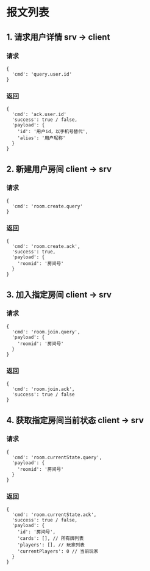 # 报文列表

## 1. 请求用户详情 srv -> client

### 请求
```
{
  'cmd': 'query.user.id'
}
```
### 返回
```
{
  'cmd': 'ack.user.id'
  'success': true / false,
  'payload': {
    'id': '用户id，以手机号替代',
    'alias': '用户昵称'
  }
}
```

## 2. 新建用户房间 client -> srv

### 请求
```
{
  'cmd': 'room.create.query'
}
```
### 返回
```
{
  'cmd': 'room.create.ack',
  'success': true,
  'payload': {
    'roomid': '房间号'
  }
}
```

## 3. 加入指定房间 client -> srv

### 请求
```
{
  'cmd': 'room.join.query',
  'payload': {
    'roomid': '房间号'
  }
}
```
### 返回
```
{
  'cmd': 'room.join.ack',
  'success': true / false
}
```

## 4. 获取指定房间当前状态 client -> srv

### 请求
```
{
  'cmd': 'room.currentState.query',
  'payload': {
    'roomid': '房间号'
  }
}
```
### 返回
```
{
  'cmd': 'room.currentState.ack',
  'success': true / false,
  'payload': {
    'id': '房间号',
    'cards': [], // 所有牌列表
    'players': [], // 玩家列表
    'currentPlayers': 0 // 当前玩家
  }
}
```